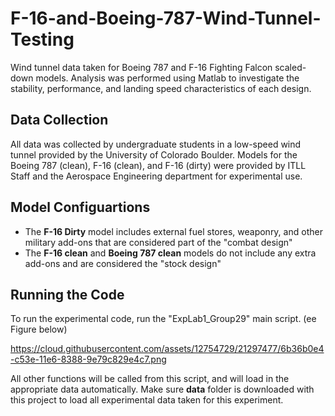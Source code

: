 # F-16-and-Boeing-787-Wind-Tunnel-Testing
Wind tunnel data taken for Boeing 787 and F-16 Fighting Falcon scaled-down models. Analysis was performed using Matlab to investigate the stability, performance, and landing speed characteristics of each design.

## Data Collection
All data was collected by undergraduate students in a low-speed wind tunnel provided by the University of Colorado Boulder. Models for the Boeing 787 (clean), F-16 (clean), and F-16 (dirty) were provided by ITLL Staff and the Aerospace Engineering department for experimental use.

## Model Configuartions
+ The <strong>F-16 Dirty</strong> model includes external fuel stores, weaponry, and other military add-ons that are considered part of the "combat design"
+ The <strong>F-16 clean</strong> and <strong>Boeing 787 clean</strong> models do not include any extra add-ons and are considered the "stock design"

## Running the Code
To run the experimental code, run the "ExpLab1_Group29" main script. (ee Figure below)

https://cloud.githubusercontent.com/assets/12754729/21297477/6b36b0e4-c53e-11e6-8388-9e79c829e4c7.png

All other functions will be called from this script, and will load in the appropriate data automatically. Make sure <strong>data</strong> folder is downloaded with this project to load all experimental data taken for this experiment.
